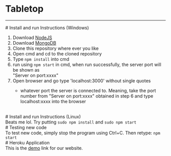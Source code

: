 # Tabletop
<hr>
# Install and run Instructions (Windows)<br>
<ol>
<li>Download <a href="https://nodejs.org/en/">NodeJS</a></li>
<li>Download <a href="https://www.mongodb.com/">MongoDB</a></li>
<li>Clone this repository where ever you like</li>
<li>Open cmd and cd to the cloned repository</li>
<li>Type <code>npm install</code> into cmd</li>
<li>run using <code>npm start</code> in cmd, when run successfully, the server port will be shown as <br>"Server on port:xxxx"</li>
<li>Open browser and go type 'localhost:3000' without single quotes</li>
<ul>
  <li> whatever port the server is connected to. Meaning, take the port number from "Server on port:xxxx" obtained in step 6 and type <br> localhost:xxxx into the browser</li>
</ul>
</ol>
<br>
# Install and run Instructions (Linux)<br>
Beats me lol.
Try putting <code>sudo npm install</code> and <code>sudo npm start</code>
<br>
# Testing new code<br>
To test new code, simply stop the program using Ctrl+C. Then retype:
<code>npm start</code>
<br>
# Heroku Application<br>
This is the <a href="https://tabletop-games.herokuapp.com/#/">demo</a> link for our website.
